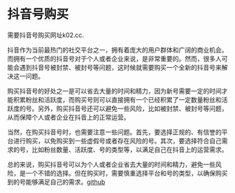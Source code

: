 # 抖音号购买

需要抖音号购买网址k02.cc.

抖音作为当前最热门的社交平台之一，拥有着庞大的用户群体和广阔的商业机会。而拥有一个优质的抖音号对于个人或者企业来说，是非常重要的。然而，很多人可能会遇到抖音号被封禁、被封号等问题，这时候就需要购买一个全新的抖音号来解决这一问题。

购买抖音号的好处之一是可以省去大量的时间和精力，因为新号需要一定的时间才能积累粉丝和活跃度，而购买号则可以直接拥有一个已经积累了一定数量粉丝和活跃度的号。另外，购买抖音号还可以避免一些风险，比如被封禁、被封号等问题，从而保障个人或者企业在抖音上的正常运营。

当然，在购买抖音号时，也需要注意一些问题。首先，要选择正规的、有信誉的平台进行购买，以免购买到一些虚假号或者存在风险的号。其次，要选择符合自己需求的号，比如粉丝数量、活跃度、号的类型等，以满足自己在抖音上的运营需求。

总的来说，购买抖音号可以为个人或者企业省去大量的时间和精力，避免一些风险，是一个不错的选择。但在购买时，需要慎重选择平台和号的类型，以确保购买到的号能够满足自己的需求。[github](https://github.com)